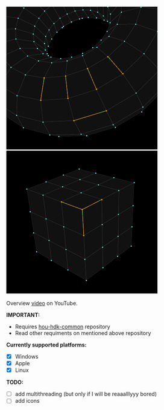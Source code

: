 ![Example](/images/edge-length-selection-0.gif)
![Example](/images/edge-length-selection-2.gif)

Overview [video](https://www.youtube.com/watch?v=g-z_6GPlp3U&list=PLWInthQ-GtLhzoyqhaJAvzico8mkXMyDI&index=4) on YouTube.

**IMPORTANT:**
* Requires [hou-hdk-common](https://github.com/sebastianswann/hou-hdk-common) repository
* Read other requiments on mentioned above repository

**Currently supported platforms:**
- [x] Windows
- [x] Apple
- [x] Linux

**TODO:**
- [ ] add multithreading (but only if I will be reaaalllyyy bored)
- [ ] add icons